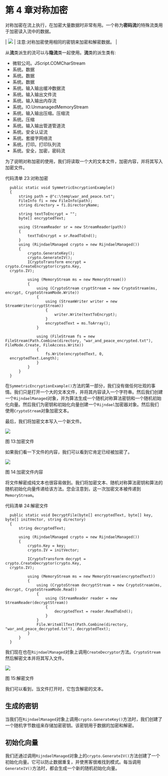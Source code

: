 # 第 4 章对称加密

对称加密在流上执行，在加密大量数据时非常有用。一个称为**密码流**的特殊流类用于加密读入流中的数据。

| ![](img/note.png) | 注意:对称加密使用相同的密钥来加密和解密数据。 |

从**流**类派生的流可以与**隐流**类一起使用。**流**类的派生类有:

*   微软公司。JScript.COMCharStream
*   系统。数据
*   系统。数据
*   系统。数据
*   系统。输入输出缓冲数据流
*   系统。输入输出文件流
*   系统。输入输出内存流
*   系统。IO.UnmanagedMemoryStream
*   系统。输入输出压缩。压缩流
*   系统。压缩
*   系统。输入输出管道管道流
*   系统。安全认证流
*   系统。套接字网络流
*   系统。打印。打印队列流
*   系统。安全，加密，密码流

为了说明对称加密的使用，我们将读取一个大的文本文件，加密内容，并将其写入加密文件。

代码清单 23:对称加密

```
  public static void SymmetricEncryptionExample()
  {
      string path = @"c:\temp\war_and_peace.txt";
      FileInfo fi = new FileInfo(path);            
      string directory = fi.DirectoryName;

      string textToEncrypt = "";
      byte[] encryptedText;    

      using (StreamReader sr = new StreamReader(path))
      {
          textToEncrypt = sr.ReadToEnd();
      }
      using (RijndaelManaged crypto = new RijndaelManaged())
      {
          crypto.GenerateKey();
          crypto.GenerateIV();
          ICryptoTransform encrypt = crypto.CreateEncryptor(crypto.Key,
  crypto.IV);

          using (MemoryStream ms = new MemoryStream())
          {
              using (CryptoStream cryptStream = new CryptoStream(ms, encrypt, CryptoStreamMode.Write))
              {
                  using (StreamWriter writer = new StreamWriter(cryptStream))
                  {
                      writer.Write(textToEncrypt);
                  }
                  encryptedText = ms.ToArray();
              }

              using (FileStream fs = new FileStream(Path.Combine(directory, "war_and_peace_encrypted.txt"), FileMode.Create, FileAccess.Write))
              {
                  fs.Write(encryptedText, 0,
  encryptedText.Length);
              }
          }                    
      }            
  }

```

在`SymmetricEncryptionExample()`方法的第一部分，我们没有做任何壮观的事情。我们只是打开一个大的文本文件，并将其内容读入一个字符串。然后我们创建一个`RijndaelManaged`对象，并为算法生成一个随机对称算法密钥和一个随机初始化向量。然后我们为密钥和初始化向量创建一个`Rijndael`加密器对象。然后我们使用`CryptoStream`对象加密文本。

最后，我们将加密文本写入一个新文件。

![](img/image018.png)

图 13:加密文件

如果我们看一下文件的内容，我们可以看到它肯定已经被加密了。

![](img/image019.png)

图 14:加密文件内容

将文件解密成纯文本也很容易做到。我们将加密文本、随机对称算法密钥和算法的随机初始化向量传递给该方法。您会注意到，这一次加密文本被传递到`MemoryStream`。

代码清单 24:解密文件

```
  public static void DecryptFile(byte[] encryptedText, byte[] key, byte[] initVector, string directory)
  {
      string decryptedText;

      using (RijndaelManaged crypto = new RijndaelManaged())
      {
          crypto.Key = key;
          crypto.IV = initVector;

          ICryptoTransform decrypt = crypto.CreateDecryptor(crypto.Key,
  crypto.IV);

          using (MemoryStream ms = new MemoryStream(encryptedText))
          {
              using (CryptoStream decryptStream = new CryptoStream(ms, decrypt, CryptoStreamMode.Read))
              {
                  using (StreamReader reader = new StreamReader(decryptStream))
                  {
                      decryptedText = reader.ReadToEnd();
                  }
              }
              File.WriteAllText(Path.Combine(directory, "war_and_peace_decrypted.txt"), decryptedText);
          }
      }
  }

```

我们现在也在`RijndaelManaged`对象上调用`CreateDecryptor`方法。`CryptoStream`然后解密文本并将其写入文件。

![](img/image020.png)

图 15:解密文件

我们可以看到，当文件打开时，它包含解密的文本。

## 生成的密钥

当我们在`RijndaelManaged`对象上调用`crypto.GenerateKey()`方法时，我们创建了一个随机字节数组来存储加密密钥。该密钥用于数据的加密和解密。

## 初始化向量

我们还通过调用`RijndaelManaged`对象上的`crypto.GenerateIV()`方法创建了一个初始化向量。它可以防止数据重复，并使黑客很难找到模式。每当调用`GenerateIV()`方法时，都会生成一个新的随机初始化向量。